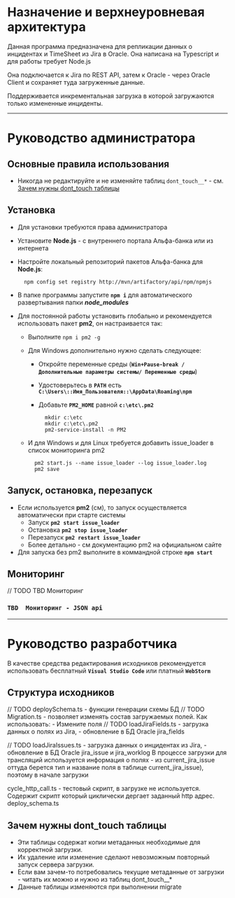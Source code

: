 # Назначение и верхнеуровневая архитектура
Данная программа предназначена для репликации данных о инцидентах и TimeSheet из Jira в Oracle. Она написана на Typescript и для работы требует Node.js

Она подключается к Jira по REST API, затем к Oracle - через Oracle Client и сохраняет туда загруженные данные.

Поддерживается инкрементальная загрузка в которой загружаются только измененные инциденты.

---

# Руководство администратора
## Основные правила использования
- Никогда не редактируйте и не изменяйте таблиц `dont_touch__*` - см. [Зачем нужны dont_touch таблицы](#Зачем-нужны-dont_touch-таблицы)  

## Установка
- Для установки требуются права администратора
- Установите **Node.js** - с внутреннего портала Альфа-банка или из интернета
- Настройте локальный репозиторий пакетов Альфа-банка для **Node.js**:

        npm config set registry http://mvn/artifactory/api/npm/npmjs

- В папке программы запустите **`npm i`** для автоматического развертывания папки ***node_modules***
- Для постоянной работы установить глобально и рекомендуется использовать пакет **pm2**, он настраивается так:
    - Выполните `npm i pm2 -g`

    - Для Windows дополнительно нужно сделать следующее:
        - Откройте переменные среды (**`Win+Pause-break / Дополнительные параметры системы/ Переменные среды`**)
        - Удостоверьтесь в **`PATH`** есть **`C:\Users\::Имя_Пользователя::\AppData\Roaming\npm`**
        - Добавьте **`PM2_HOME`** равной **`c:\etc\.pm2`**

                mkdir c:\etc
                mkdir c:\etc\.pm2
                pm2-service-install -n PM2

    - И для Windows и для Linux требуется добавить issue_loader в список мониторинга pm2

            pm2 start.js --name issue_loader --log issue_loader.log
            pm2 save

## Запуск, остановка, перезапуск
- Если используется **pm2** (см), то запуск осуществляется автоматически при старте системы
    - Запуск **`pm2 start issue_loader`**
    - Остановка **`pm2 stop issue_loader`**
    - Перезапуск **`pm2 restart issue_loader`**
    - Более детально - см документацию pm2 на официальном сайте
- Для запуска без pm2 выполните в коммандной строке **`npm start`**

## Мониторинг

// TODO TBD  Мониторинг
### **`TBD  Мониторинг - JSON api`**

---

# Руководство разработчика
В качестве средства редактирования исходников рекомендуется использовать бесплатный **`Visual Studio Code`** или платный **`WebStorm`**
## Структура исходников
// TODO deploySchema.ts - функции генерации схемы БД
// TODO Migration.ts - позволяет изменять состав загружаемых полей.
    Как использовать:
    - Измените поля
// TODO loadJiraFields.ts - загрузка данных о полях из Jira, - обновление в БД Oracle jira_fields

// TODO loadJiraIssues.ts - загрузка данных о инцидентах из Jira, - обновление в БД Oracle jira_issue и jira_worklog
    В процессе загрузки для трансляций используется информация о полях - из current_jira_issue оттуда берется тип и название поля в таблице current_jira_issue), поэтому
    в начале загрузки


cycle_http_call.ts - тестовый скрипт, в загрузке не используется. Содержит скрипт который циклически дергает заданный http адрес.
deploy_schema.ts

## Зачем нужны dont_touch таблицы
 - Эти таблицы содержат копии метаданных необходимые для корректной загрузки.
- Их удаление или изменение сделают невозможным повторный запуск сервера загрузки.
- Если вам зачем-то потребовались текущие метаданные от загрузки - читать их можно и нужно из таблиц dont_touch__*
- Данные таблицы изменяются при выполнении migrate
